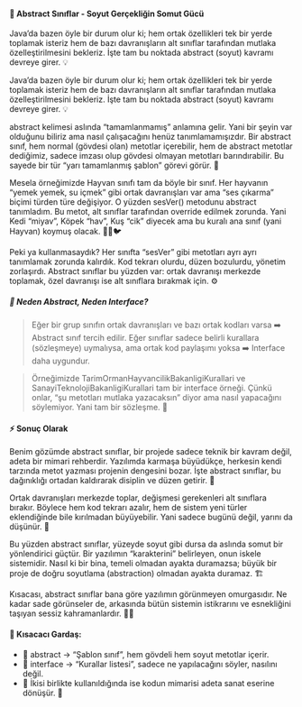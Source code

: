 #### 🐾 Abstract Sınıflar - Soyut Gerçekliğin Somut Gücü

Java’da bazen öyle bir durum olur ki; hem ortak özellikleri tek bir yerde toplamak isteriz hem de bazı davranışların alt sınıflar tarafından mutlaka özelleştirilmesini bekleriz. İşte tam bu noktada abstract (soyut) kavramı devreye girer. 💡

Java’da bazen öyle bir durum olur ki; hem ortak özellikleri tek bir yerde toplamak isteriz hem de bazı davranışların alt sınıflar tarafından mutlaka özelleştirilmesini bekleriz. İşte tam bu noktada abstract (soyut) kavramı devreye girer. 💡

abstract kelimesi aslında “tamamlanmamış” anlamına gelir. Yani bir şeyin var olduğunu biliriz ama nasıl çalışacağını henüz tanımlamamışızdır. Bir abstract sınıf, hem normal (gövdesi olan) metotlar içerebilir, hem de abstract metotlar dediğimiz, sadece imzası olup gövdesi olmayan metotları barındırabilir. Bu sayede bir tür “yarı tamamlanmış şablon” görevi görür. 🧩

Mesela örneğimizde Hayvan sınıfı tam da böyle bir sınıf. Her hayvanın “yemek yemek, su içmek” gibi ortak davranışları var ama “ses çıkarma” biçimi türden türe değişiyor. O yüzden sesVer() metodunu abstract tanımladım. Bu metot, alt sınıflar tarafından override edilmek zorunda. Yani Kedi “miyav”, Köpek “hav”, Kuş “cik” diyecek ama bu kuralı ana sınıf (yani Hayvan) koymuş olacak. 🐶🐱🐦

Peki ya kullanmasaydık? Her sınıfta “sesVer” gibi metotları ayrı ayrı tanımlamak zorunda kalırdık. Kod tekrarı olurdu, düzen bozulurdu, yönetim zorlaşırdı. Abstract sınıflar bu yüzden var: ortak davranışı merkezde toplamak, özel davranışı ise alt sınıflara bırakmak için. ⚙️

##### 🤔 Neden Abstract, Neden Interface?

>Eğer bir grup sınıfın ortak davranışları ve bazı ortak kodları varsa ➡️ Abstract sınıf tercih edilir.
>Eğer sınıflar sadece belirli kurallara (sözleşmeye) uymalıysa, ama ortak kod paylaşımı yoksa ➡️ Interface daha uygundur.

> Örneğimizde TarimOrmanHayvancilikBakanligiKurallari ve SanayiTeknolojiBakanligiKurallari tam bir interface örneği. Çünkü onlar, “şu metotları mutlaka yazacaksın” diyor ama nasıl yapacağını söylemiyor. Yani tam bir sözleşme. 📝

#### ⚡️ Sonuç Olarak

Benim gözümde abstract sınıflar, bir projede sadece teknik bir kavram değil, adeta bir mimari rehberdir. Yazılımda karmaşa büyüdükçe, herkesin kendi tarzında metot yazması projenin dengesini bozar. İşte abstract sınıflar, bu dağınıklığı ortadan kaldırarak disiplin ve düzen getirir. 🧱

Ortak davranışları merkezde toplar, değişmesi gerekenleri alt sınıflara bırakır. Böylece hem kod tekrarı azalır, hem de sistem yeni türler eklendiğinde bile kırılmadan büyüyebilir. Yani sadece bugünü değil, yarını da düşünür. 🔁

Bu yüzden abstract sınıflar, yüzeyde soyut gibi dursa da aslında somut bir yönlendirici güçtür. Bir yazılımın “karakterini” belirleyen, onun iskele sistemidir. Nasıl ki bir bina, temeli olmadan ayakta duramazsa; büyük bir proje de doğru soyutlama (abstraction) olmadan ayakta duramaz. 🏗️

Kısacası, abstract sınıflar bana göre yazılımın görünmeyen omurgasıdır.
Ne kadar sade görünseler de, arkasında bütün sistemin istikrarını ve esnekliğini taşıyan sessiz kahramanlardır. 💪✨


#### 🧠 Kısacacı Gardaş:
- 🔹 abstract → “Şablon sınıf”, hem gövdeli hem soyut metotlar içerir.
- 🔹 interface → “Kurallar listesi”, sadece ne yapılacağını söyler, nasılını değil.
- 🔹 İkisi birlikte kullanıldığında ise kodun mimarisi adeta sanat eserine dönüşür. 🎨
